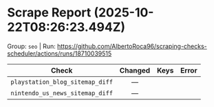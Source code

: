# Scrape Report (2025-10-22T08:26:23.494Z)

Group: `seo`  |  Run: https://github.com/AlbertoRoca96/scraping-checks-scheduler/actions/runs/18710039515

| Check | Changed | Keys | Error |
|---|:---:|:--|:--|
| `playstation_blog_sitemap_diff` | — |  |  |
| `nintendo_us_news_sitemap_diff` | — |  |  |
